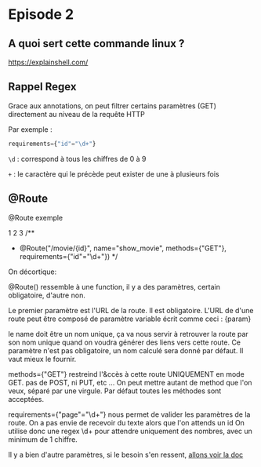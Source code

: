 # Episode 2

## A quoi sert cette commande linux ?

https://explainshell.com/

## Rappel Regex 

Grace aux annotations, on peut filtrer certains paramètres (GET) directement au niveau de la requête HTTP

 Par exemple :

 ```php
requirements={"id"="\d+"}
```

`\d` : correspond à tous les chiffres de 0 à 9

`+` : le caractère qui le précède peut exister de une à plusieurs fois


## @Route

@Route
exemple

1
2
3
/**
 * @Route("/movie/{id}", name="show_movie", methods={"GET"}, requirements={"id"="\d+"})
 */

On décortique:

@Route() ressemble à une function, il y a des paramètres, certain obligatoire, d'autre non.

Le premier paramètre est l'URL de la route. Il est obligatoire.
L'URL de d'une route peut être composé de paramètre variable écrit comme ceci : {param}

le name doit être un nom unique, ça va nous servir à retrouver la route par son nom unique quand on voudra générer des liens vers cette route.
Ce paramètre n'est pas obligatoire, un nom calculé sera donné par défaut.
Il vaut mieux le fournir.

methods={"GET"} restreind l'&ccès à cette route UNIQUEMENT en mode GET. pas de POST, ni PUT, etc ...
On peut mettre autant de method que l'on veux, séparé par une virgule.
Par défaut toutes les méthodes sont acceptées.

requirements={"page"="\d+"} nous permet de valider les paramètres de la route.
On a pas envie de recevoir du texte alors que l'on attends un id
On utilise donc une regex \d+ pour attendre uniquement des nombres, avec un minimum de 1 chiffre.

Il y a bien d'autre paramètres, si le besoin s'en ressent, [allons voir la doc](https://symfony.com/doc/5.4/routing.html)

